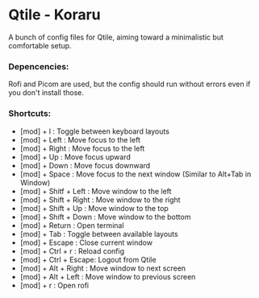# Qtile - Koraru
A bunch of config files for Qtile, aiming toward a minimalistic but comfortable setup.

### Depencencies:

Rofi and Picom are used, but the config should run without errors even if you don't install those.

### Shortcuts:

- [mod] + l : Toggle between keyboard layouts
- [mod] + Left : Move focus to the left
- [mod] + Right : Move focus to the left
- [mod] + Up : Move focus upward
- [mod] + Down : Move focus downward
- [mod] + Space : Move focus to the next window (Similar to Alt+Tab in Window)
- [mod] + Shitf + Left : Move window to the left
- [mod] + Shift + Right : Move window to the right
- [mod] + Shift + Up : Move window to the top
- [mod] + Shift + Down : Move window to the bottom
- [mod] + Return : Open terminal
- [mod] + Tab : Toggle between available layouts
- [mod] + Escape : Close current window
- [mod] + Ctrl + r : Reload config
- [mod] + Ctrl + Escape: Logout from Qtile
- [mod] + Alt + Right : Move window to next screen
- [mod] + Alt + Left : Move window to previous screen
- [mod] + r : Open rofi
